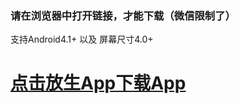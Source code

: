
### 请在浏览器中打开链接，才能下载（微信限制了）
支持Android4.1+ 以及 屏幕尺寸4.0+
#  <a href='https://github.com/While1true/mahaLives/blob/master/lives_v1.1.0_2019-04-01_release.apk?raw=true'>点击放生App下载App</a>

